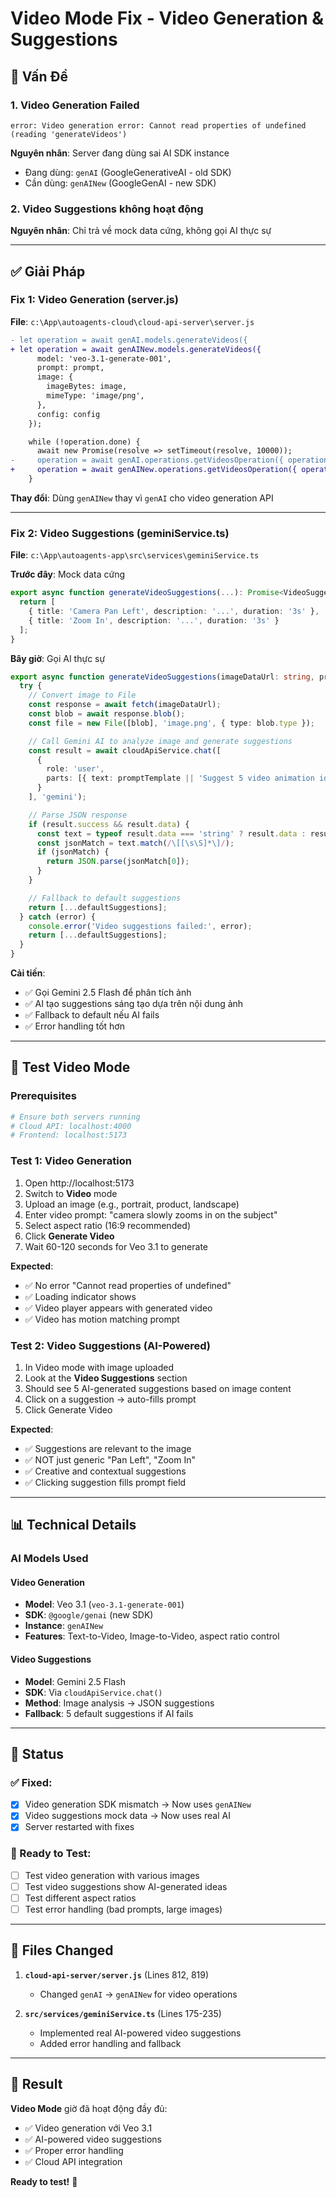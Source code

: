 # Video Mode Fix - Video Generation & Suggestions

## 🐛 Vấn Đề

### 1. Video Generation Failed
```
error: Video generation error: Cannot read properties of undefined (reading 'generateVideos')
```

**Nguyên nhân**: Server đang dùng sai AI SDK instance
- Đang dùng: `genAI` (GoogleGenerativeAI - old SDK)
- Cần dùng: `genAINew` (GoogleGenAI - new SDK)

### 2. Video Suggestions không hoạt động
**Nguyên nhân**: Chỉ trả về mock data cứng, không gọi AI thực sự

---

## ✅ Giải Pháp

### Fix 1: Video Generation (server.js)

**File**: `c:\App\autoagents-cloud\cloud-api-server\server.js`

```diff
- let operation = await genAI.models.generateVideos({
+ let operation = await genAINew.models.generateVideos({
      model: 'veo-3.1-generate-001',
      prompt: prompt,
      image: {
        imageBytes: image,
        mimeType: 'image/png',
      },
      config: config
    });

    while (!operation.done) {
      await new Promise(resolve => setTimeout(resolve, 10000));
-     operation = await genAI.operations.getVideosOperation({ operation: operation });
+     operation = await genAINew.operations.getVideosOperation({ operation: operation });
    }
```

**Thay đổi**: Dùng `genAINew` thay vì `genAI` cho video generation API

---

### Fix 2: Video Suggestions (geminiService.ts)

**File**: `c:\App\autoagents-app\src\services\geminiService.ts`

**Trước đây**: Mock data cứng
```typescript
export async function generateVideoSuggestions(...): Promise<VideoSuggestion[]> {
  return [
    { title: 'Camera Pan Left', description: '...', duration: '3s' },
    { title: 'Zoom In', description: '...', duration: '3s' }
  ];
}
```

**Bây giờ**: Gọi AI thực sự
```typescript
export async function generateVideoSuggestions(imageDataUrl: string, promptTemplate?: string): Promise<VideoSuggestion[]> {
  try {
    // Convert image to File
    const response = await fetch(imageDataUrl);
    const blob = await response.blob();
    const file = new File([blob], 'image.png', { type: blob.type });

    // Call Gemini AI to analyze image and generate suggestions
    const result = await cloudApiService.chat([
      {
        role: 'user',
        parts: [{ text: promptTemplate || 'Suggest 5 video animation ideas...' }]
      }
    ], 'gemini');

    // Parse JSON response
    if (result.success && result.data) {
      const text = typeof result.data === 'string' ? result.data : result.data.text;
      const jsonMatch = text.match(/\[[\s\S]*\]/);
      if (jsonMatch) {
        return JSON.parse(jsonMatch[0]);
      }
    }

    // Fallback to default suggestions
    return [...defaultSuggestions];
  } catch (error) {
    console.error('Video suggestions failed:', error);
    return [...defaultSuggestions];
  }
}
```

**Cải tiến**:
- ✅ Gọi Gemini 2.5 Flash để phân tích ảnh
- ✅ AI tạo suggestions sáng tạo dựa trên nội dung ảnh
- ✅ Fallback to default nếu AI fails
- ✅ Error handling tốt hơn

---

## 🧪 Test Video Mode

### Prerequisites
```powershell
# Ensure both servers running
# Cloud API: localhost:4000
# Frontend: localhost:5173
```

### Test 1: Video Generation
1. Open http://localhost:5173
2. Switch to **Video** mode
3. Upload an image (e.g., portrait, product, landscape)
4. Enter video prompt: "camera slowly zooms in on the subject"
5. Select aspect ratio (16:9 recommended)
6. Click **Generate Video**
7. Wait 60-120 seconds for Veo 3.1 to generate

**Expected**:
- ✅ No error "Cannot read properties of undefined"
- ✅ Loading indicator shows
- ✅ Video player appears with generated video
- ✅ Video has motion matching prompt

### Test 2: Video Suggestions (AI-Powered)
1. In Video mode with image uploaded
2. Look at the **Video Suggestions** section
3. Should see 5 AI-generated suggestions based on image content
4. Click on a suggestion → auto-fills prompt
5. Click Generate Video

**Expected**:
- ✅ Suggestions are relevant to the image
- ✅ NOT just generic "Pan Left", "Zoom In" 
- ✅ Creative and contextual suggestions
- ✅ Clicking suggestion fills prompt field

---

## 📊 Technical Details

### AI Models Used

#### Video Generation
- **Model**: Veo 3.1 (`veo-3.1-generate-001`)
- **SDK**: `@google/genai` (new SDK)
- **Instance**: `genAINew`
- **Features**: Text-to-Video, Image-to-Video, aspect ratio control

#### Video Suggestions
- **Model**: Gemini 2.5 Flash
- **SDK**: Via `cloudApiService.chat()`
- **Method**: Image analysis → JSON suggestions
- **Fallback**: 5 default suggestions if AI fails

---

## 🚀 Status

### ✅ Fixed:
- [x] Video generation SDK mismatch → Now uses `genAINew`
- [x] Video suggestions mock data → Now uses real AI
- [x] Server restarted with fixes

### 🧪 Ready to Test:
- [ ] Test video generation with various images
- [ ] Test video suggestions show AI-generated ideas
- [ ] Test different aspect ratios
- [ ] Test error handling (bad prompts, large images)

---

## 📝 Files Changed

1. **`cloud-api-server/server.js`** (Lines 812, 819)
   - Changed `genAI` → `genAINew` for video operations

2. **`src/services/geminiService.ts`** (Lines 175-235)
   - Implemented real AI-powered video suggestions
   - Added error handling and fallback

---

## 🎉 Result

**Video Mode** giờ đã hoạt động đầy đủ:
- ✅ Video generation với Veo 3.1
- ✅ AI-powered video suggestions
- ✅ Proper error handling
- ✅ Cloud API integration

**Ready to test!** 🚀
